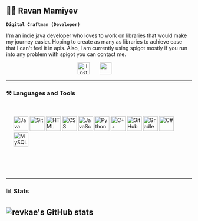<h2>🏋️‍♂️ Ravan Mamiyev</h2>

**`Digital Craftman (Developer)`**

I'm an indie java developer who loves to work on libraries that would make my journey easier. Hoping to create as many as libraries to achieve ease that I can't feel it in apis. 
Also, I am currently using spigot mostly if you run into any problem with spigot you can contact me.

<!-- Social icons section -->
<p align="center">
  <a href="https://www.instagram.com/revkae/"><img width="32px" alt="Instangram" title="Personal Page" src="https://i.imgur.com/a5FmXvh.png"/></a>
  &#8287;&#8287;&#8287;&#8287;&#8287;
  <a href="discord.codava.net" alt="Discord" title="Codava Discord Server"><img width="32px" src="https://i.imgur.com/yc1NuY4.png"/></a>
  &#8287;&#8287;&#8287;&#8287;&#8287;
</p>

---

<h3>⚒️ Languages and Tools</h3>

<br />
<div align="left" style="margin: 20px;">
  <img alt="Java" width="40px" src="https://cdn.jsdelivr.net/gh/devicons/devicon/icons/java/java-original.svg"/>
  <img alt="Git" width="40px" src="https://cdn.jsdelivr.net/gh/devicons/devicon/icons/git/git-original.svg" />
  <img alt="HTML" width="40px" src="https://cdn.jsdelivr.net/gh/devicons/devicon/icons/html5/html5-plain.svg" />
  <img alt="CSS" width="40px" src="https://cdn.jsdelivr.net/gh/devicons/devicon/icons/css3/css3-plain.svg" />
  <img alt="JavaScript" width="40px" src="https://cdn.jsdelivr.net/gh/devicons/devicon/icons/javascript/javascript-plain.svg" />
  <img alt="Python" width="40px" src="https://cdn.jsdelivr.net/gh/devicons/devicon/icons/python/python-plain.svg" />
  <img alt="C++" width="40px" src="https://cdn.jsdelivr.net/gh/devicons/devicon/icons/cplusplus/cplusplus-line.svg" />
  <img alt="GitHub" width="40px" src="https://cdn.jsdelivr.net/gh/devicons/devicon/icons/github/github-original.svg" />
  <img alt="Gradle" width="40px" src="https://cdn.jsdelivr.net/gh/devicons/devicon/icons/gradle/gradle-plain.svg" />
  <img alt="C#" width="40px" src="https://cdn.jsdelivr.net/gh/devicons/devicon/icons/csharp/csharp-original.svg" width="30" alt="csharp logo"  />
  <img alt="MySQL" width="40px" src="https://cdn.jsdelivr.net/gh/devicons/devicon/icons/mysql/mysql-original.svg" width="30" alt="mysql logo"  />
</div>  

<br />
<br />
<br />

---


<h3>📊 Stats</h3>
  
  ![revkae's GitHub stats](https://github-readme-stats.vercel.app/api?username=revkae&show_icons=true&theme=tokyonight&hide_border=true)
  ---
